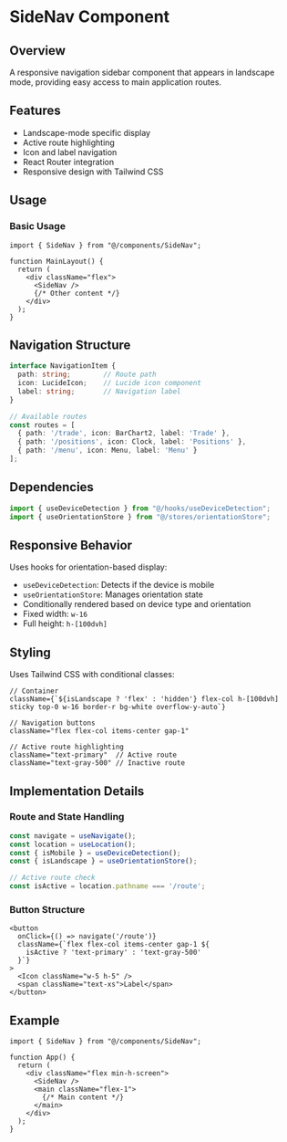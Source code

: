 # SideNav Component

## Overview
A responsive navigation sidebar component that appears in landscape mode, providing easy access to main application routes.

## Features
- Landscape-mode specific display
- Active route highlighting
- Icon and label navigation
- React Router integration
- Responsive design with Tailwind CSS

## Usage

### Basic Usage
```tsx
import { SideNav } from "@/components/SideNav";

function MainLayout() {
  return (
    <div className="flex">
      <SideNav />
      {/* Other content */}
    </div>
  );
}
```

## Navigation Structure

```typescript
interface NavigationItem {
  path: string;        // Route path
  icon: LucideIcon;    // Lucide icon component
  label: string;       // Navigation label
}

// Available routes
const routes = [
  { path: '/trade', icon: BarChart2, label: 'Trade' },
  { path: '/positions', icon: Clock, label: 'Positions' },
  { path: '/menu', icon: Menu, label: 'Menu' }
];
```

## Dependencies
```typescript
import { useDeviceDetection } from "@/hooks/useDeviceDetection";
import { useOrientationStore } from "@/stores/orientationStore";
```

## Responsive Behavior
Uses hooks for orientation-based display:
- `useDeviceDetection`: Detects if the device is mobile
- `useOrientationStore`: Manages orientation state
- Conditionally rendered based on device type and orientation
- Fixed width: `w-16`
- Full height: `h-[100dvh]`

## Styling
Uses Tailwind CSS with conditional classes:
```tsx
// Container
className={`${isLandscape ? 'flex' : 'hidden'} flex-col h-[100dvh] sticky top-0 w-16 border-r bg-white overflow-y-auto`}

// Navigation buttons
className="flex flex-col items-center gap-1"

// Active route highlighting
className="text-primary"  // Active route
className="text-gray-500" // Inactive route
```

## Implementation Details

### Route and State Handling
```typescript
const navigate = useNavigate();
const location = useLocation();
const { isMobile } = useDeviceDetection();
const { isLandscape } = useOrientationStore();

// Active route check
const isActive = location.pathname === '/route';
```

### Button Structure
```tsx
<button 
  onClick={() => navigate('/route')}
  className={`flex flex-col items-center gap-1 ${
    isActive ? 'text-primary' : 'text-gray-500'
  }`}
>
  <Icon className="w-5 h-5" />
  <span className="text-xs">Label</span>
</button>
```

## Example

```tsx
import { SideNav } from "@/components/SideNav";

function App() {
  return (
    <div className="flex min-h-screen">
      <SideNav />
      <main className="flex-1">
        {/* Main content */}
      </main>
    </div>
  );
}
